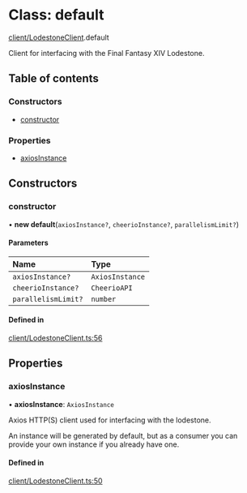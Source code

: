 # Class: default

[client/LodestoneClient](../modules/client_LodestoneClient.md).default

Client for interfacing with the Final Fantasy XIV Lodestone.

## Table of contents

### Constructors

- [constructor](client_LodestoneClient.default.md#constructor)

### Properties

- [axiosInstance](client_LodestoneClient.default.md#axiosinstance)

## Constructors

### constructor

• **new default**(`axiosInstance?`, `cheerioInstance?`, `parallelismLimit?`)

#### Parameters

| Name | Type |
| :------ | :------ |
| `axiosInstance?` | `AxiosInstance` |
| `cheerioInstance?` | `CheerioAPI` |
| `parallelismLimit?` | `number` |

#### Defined in

[client/LodestoneClient.ts:56](https://github.com/XIVStats/lodestone/blob/ad3cb5c/src/client/LodestoneClient.ts#L56)

## Properties

### axiosInstance

• **axiosInstance**: `AxiosInstance`

Axios HTTP(S) client used for interfacing with the lodestone.

An instance will be generated by default, but as a consumer you can provide your own instance if you already have one.

#### Defined in

[client/LodestoneClient.ts:50](https://github.com/XIVStats/lodestone/blob/ad3cb5c/src/client/LodestoneClient.ts#L50)
